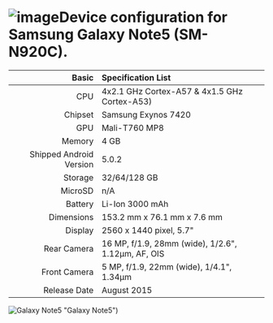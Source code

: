 ![image](https://github.com/user-attachments/assets/cfa57aa0-4390-44f1-92d7-f947056ff054)Device configuration for Samsung Galaxy Note5 (SM-N920C).
========================================

Basic   | Specification List
-------:|:-------------------------
CPU     | 4x2.1 GHz Cortex-A57 & 4x1.5 GHz Cortex-A53)
Chipset | Samsung Exynos 7420
GPU     | Mali-T760 MP8
Memory  | 4 GB
Shipped Android Version | 5.0.2
Storage | 32/64/128 GB
MicroSD | n/A
Battery | Li-Ion 3000 mAh
Dimensions | 153.2 mm x 76.1 mm x 7.6 mm
Display | 2560 x 1440 pixel, 5.7"
Rear Camera  | 16 MP, f/1.9, 28mm (wide), 1/2.6", 1.12µm, AF, OIS
Front Camera | 5 MP, f/1.9, 22mm (wide), 1/4.1", 1.34µm
Release Date | August 2015

![Galaxy Note5](https://fdn2.gsmarena.com/vv/pics/samsung/samsung-galaxy-s6-3.jpg) "Galaxy Note5")
